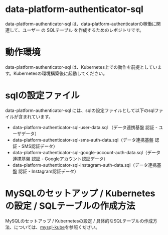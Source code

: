 # data-platform-authenticator-sql
data-platform-authenticator-sql は、data-platform-authenticatorの稼働に関連して、ユーザー の SQLテーブル を作成するためのレポジトリです。  

# 動作環境
data-platform-authenticator-sql は、Kubernetes上での動作を前提としています。Kubernetesの環境構築後に起動してください。  

# sqlの設定ファイル
data-platform-authenticator-sql には、sqlの設定ファイルとして以下のsqlファイルが含まれています。  

* data-platform-authenticator-sql-user-data.sql （データ連携基盤 認証 - ユーザデータ）
* data-platform-authenticator-sql-sms-auth-data.sql（データ連携基盤 認証 - SMS認証データ）
* data-platform-authenticator-sql-google-account-auth-data.sql（データ連携基盤 認証 - Googleアカウント認証データ）
* data-platform-authenticator-sql-instagram-auth-data.sql（データ連携基盤 認証 - Instagram認証データ）

# MySQLのセットアップ / Kubernetesの設定 / SQLテーブルの作成方法  
MySQLのセットアップ / Kubernetesの設定 / 具体的なSQLテーブルの作成方法、については、[mysql-kube](https://github.com/latonaio/mysql-kube)を参照ください。  
